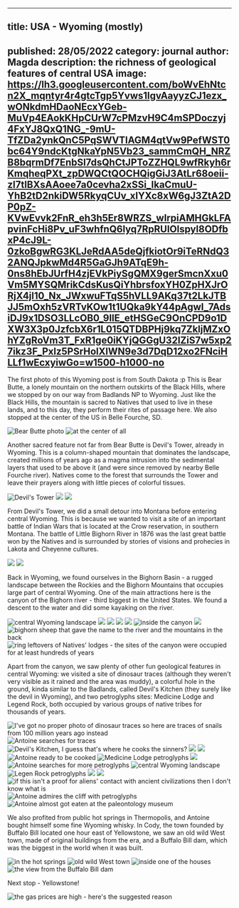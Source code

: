 ***
## title: USA - Wyoming (mostly)
published: 28/05/2022
category: journal
author: Magda
description: the richness of geological features of central USA
image: https://lh3.googleusercontent.com/boWvEhNtcn2X_mqntyr4r4gtcTgp5Yvws1IgvAayyzCJ1ezx_wONkdmHDaoNEcxYGeb-MuVp4EAokKHpCUrW7cPMzvH9C4mSPDoczyj4FxYJ8QxQ1NG_-9mU-TfZDa2ynkQnC5PqSWVTIAGM4qtVw9PefWST0bc64Y9ndcKtgNkaYpN5Vb23_sammCmQH_NRZB8bqrmDf7EnbSI7dsQhCtJPToZZHQL9wfRkyh6rKmqheqPXt_zpDWQCtQOCHQigGiJ3AtLr68oeii-zI7tIBXsAAoee7a0cevha2xSSi_IkaCmuU-YhB2tD2nkiDW5RkyqCUv_xIYXc8xW6gJ3ZtA2DP0pZ-KVwEvvk2FnR_eh3h5Er8WRZS_wIrpiAMHGkLFApvinFcHi8Pv_uF3whfnQ6lyq7RpRUIOlspyl8ODfbxP4cJ9L-0zkoBgwRG3KLJeRdAA5deQjfkiotOr9iTeRNdQ32ANQJpkwMd4R5GaGJh9ATqE9h-0ns8hEbJUrfH4zjEVkPiySgQMX9gerSmcnXxu0Vm5MYSQMrikCdsKusQiYhbrsfoxYH0ZpHXJrORjX4jl10_Nx_JWxwuFTqS5hVLL9AKq37t2LkJTBJJ5mOxh5zVRTvKOw1t1UQka9kY44pAgwI_7AdsiDJ9x1DSO3LLcOB0_9IlE_etHSGeC9OnCPD9o1DXW3X3p0JzfcbX6r1L015QTDBPHj9kq7ZkljMZxOhYZgRoVm3T_FxR1ge0iKYjQGGgU32IZiS7w5xp27ikz3F_Pxlz5PSrHolXlWN9e3d7DqD12xo2FNciHLLf1wEcxyiwGo=w1500-h1000-no
---

The first photo of this Wyoming post is from South Dakota :p This is Bear Butte, a lonely mountain on the northern outskirts of the Black Hills, where we stopped by on our way from Badlands NP to Wyoming. Just like the Black Hills, the mountain is sacred to Natives that used to live in these lands, and to this day, they perform their rites of passage here. We also stopped at the center of the US in Belle Fourche, SD.

![Bear Butte photo][blog-11]
![at the center of all][blog-1]

Another sacred feature not far from Bear Butte is Devil's Tower, already in Wyoming. This is a column-shaped mountain that dominates the landscape, created millions of years ago as a magma intrusion into the sedimental layers that used to be above it (and were since removed by nearby Belle Fourche river). Natives come to the forest that surrounds the Tower and leave their prayers along with little pieces of colorful tissues.

![Devil's Tower][blog-10]
![][blog-13]
![][blog-12]

From Devil's Tower, we did a small detour into Montana before entering central Wyoming. This is because we wanted to visit a site of an important battle of Indian Wars that is located at the Crow reservation, in southern Montana. The battle of Little Bighorn River in 1876 was the last great battle won by the Natives and is surrounded by stories of visions and prohecies in Lakota and Cheyenne cultures.

![][blog-14]
![][blog-15]

Back in Wyoming, we found ourselves in the Bighorn Basin - a rugged landscape between the Rockies and the Bighorn Mountains that occupies large part of central Wyoming. One of the main attractions here is the canyon of the Bighorn river - third biggest in the United States. We found a descent to the water and did some kayaking on the river.

![central Wyoming landscape][blog-16]
![][blog-17]
![][blog-18]
![][blog-19]
![][blog-20]
![inside the canyon][blog-3]
![][blog-4]
![bighorn sheep that gave the name to the river and the mountains in the back][blog-21]
![ring leftovers of Natives' lodges - the sites of the canyon were occupied for at least hundreds of years][blog-2]

Apart from the canyon, we saw plenty of other fun geological features in central Wyoming: we visited a site of dinosaur traces (although they weren't very visible as it rained and the area was muddy), a colorful hole in the ground, kinda similar to the Badlands, called Devil's Kitchen (they surely like the devil in Wyoming), and two petroglyphs sites: Medicine Lodge and Legend Rock, both occupied by various groups of native tribes for thousands of years.

![I've got no proper photo of dinosaur traces so here are traces of snails from 100 million years ago instead][blog-22]
![Antoine searches for traces][blog-23]
![Devil's Kitchen, I guess that's where he cooks the sinners?][blog-24]
![][blog-25]
![][blog-26]
![Antoine ready to be cooked][blog-27]
![Medicine Lodge petroglyphs][blog-28]
![][blog-29]
![Antoine searches for more petroglyphs][blog-30]
![central Wyoming landscape][blog-31]
![Legen Rock petroglyphs][blog-32]
![][blog-33]
![][blog-34]
![if this isn't a proof for aliens' contact with ancient civilizations then I don't know what is][blog-35]
![Antoine admires the cliff with petroglyphs][blog-36]
![Antoine almost got eaten at the paleontology museum][blog-6]

We also profited from public hot springs in Thermopolis, and Antoine bought himself some fine Wyoming whisky. In Cody, the town founded by Buffalo Bill located one hour east of Yellowstone, we saw an old wild West town, made of original buildings from the era, and a Buffalo Bill dam, which was the biggest in the world when it was built.

![in the hot springs][blog-7]
![old wild West town][blog-8]
![inside one of the houses][blog-9]
![the view from the Buffalo Bill dam][blog-37]

Next stop - Yellowstone!

![the gas prices are high - here's the suggested reason][blog-5]

[blog-1]: https://lh3.googleusercontent.com/qsBPgTQHRHxrMdQLq57f0y3eecKlasBBmzKYmtXRdZT8vw7r9V8erNwosXEeiqxC3AfbTKcBSvaUiViFmlA-5jFs2H0yNegoe-75Fg02B8pI0AVBVSey2tOGXZAqDwu9VnEktTMrgVEbkqhQ-3SvXG16yg8Y80TWEDHdsVZ4zqWaauaW0pNuwq41yeMMFhm8TTTwe3YEvOI96qPWeKAk7_HFF3nknFionUz_pJBSvCwoo2NmAl7DFsgFcThX3nf9lzTogymb5jghB9i0Wd0ZogTeQwLEY_EIMIgy72DrEfXWzjpQl2f04VCSzJopuLfEuyWpBDQiyxYTYaP4PZSGDKlo_d8tJm18654SRr0oq7RKPHGbx7rzgvU3bUgyIPS_Zeu-BrLrQIyauYp-8ra46Bn2fUd_B65yuZKKxfvCsQqHbjaTA5ip-sMenLL88ajCozg0qUuQX78_fFVLfmZHa56WdJRndGOw5vboQVC3_dlak1x97NBg5rEcyoxRZ6lhkxNKGs5urQ_A9_wEdzVag_UFeI-ZbOKRMqfZw29ShB8aLtpqUdiZFmON-3IR6qoNMMKuJ2qBJK8ZWJsENoDxo17AF6PfOeqbmn1inzGzXL0lLlMEmYuXCzJG6fwPKedgc4GOvE-dkSdQDEwAM0jSKws6oZkoZx8lkO0PXoz6eMtnKA6V-BSpP62ZT4bXAUjExYb4hbA5KpHEiXvcjKuaNFi3APrgGpZao-IVQtE0ln8RvlUJAQz2XeK6OwRmitVTQbZGxjA5qgMKTlakVd9ZHcr_5vQQaBaEdfPnjpJ0LxRw7pkWgUpA7Tw=w1500-h1000-no
[blog-2]: https://lh3.googleusercontent.com/WuFbfj2vH9EPLZHguWX5Ojh8gXE91AWpvT0CmYNARxlRQhZKgvjv-FO_LtQhXNjfLvce4IUblE8-iObwUx-KtU6WIq2UohHrrEFuhDvtn42Bab7NeBUe420UvYAT2npufFugj_4z7yIXLf_HFaigGgSNiRwWlRv78ce6qWbLIHq0t9Lv-Z49uvUghL8Qp7GABlRidAcgRPnNvGBL-HwQ8Z6y0zLGh0B_NTQa3B1XZwRvZE1KXt3-u_uPkYGKQhC3wrz60WH_mECjBs67OP0uyszup8KSwowxUn4FEt4CfJcmajJryB4_3peAzzefjYIELJuqKNCD4kIj2ESvPGwtT9Zsyag6raV08GyF5_-ABj-m3RLPoDmd2idiwOP2FR0GKJPgwme72IrX4sLXBbqP-snhYiTxzYFnWFn49Pn2jlfwUvVU04tXuQDUizguoFSgGRjkat33nFhrR8t44r8W-YUMgztaWVcjb0PW4ocFooZUkP9N4SYNrFVPk4kCOi6fL4DJ4Jv-UJazzTUUBh-2Nk5IzRU2Vme7M1v8UU1OiGGtrw7Q7tnX9HbMRGuQ_X8ssgmG8rYxPVwA-vh-Efwwd9n1oAsYcbDzza7OmR41Cc3ZR9CjL8TUvxFNep-YclcFNY9RV80fo547R3oOom-nsg3HQynMB4MUVkhZL6hZoyL0duY5u0fizMVdoSKgNx9WOTCosFXqCoCn-uKWZs2qNKrm3O_4L-DTmdDv-e9_DJm8eG1vUoXK7G5XwDzMF-5VxXq5pI_gOBvUDUvqgZZVV5D4ZhTqrjn1WQ8RXt0iyuQEZbV4XNjz0wo=w1500-h1000-no
[blog-3]: https://lh3.googleusercontent.com/KfyuJCbtHyy0kujn6ltfklO2R_T2DJqW17O4aUvWQY94k7wd_G2CzuTrQOTZPghqM9U3swTXeINXd83z9kqNxOM0r9bRusOXDulpyN0T5VmKIgoXf_72HQxSnstIYMrVClZWkCfxEVrNqZ4OkhcNHrSr62vK0EFdZWOoVudBANCrRWPugAj2L_43a5gGUIhE3RuaBlAMlT-lDTCkTfba7EOijgvIvncoF1eBsFUO0lK4Um4Mxgb_-MMTgLT3X4EWubZdOkL7jCDBwqwCfnOtsPBnw66kSN6d_l-93mbvcVee5TqMXuMp9bbgE-hXQ45Op7htmg72lZJaOSdb57fR9ZTnnbwpA2YH1dM49lxA2FGDa-XngW-MId41KuSDwYdRHnSTs4SNwJfr-eo0mYuNZzgo64Ma5p0otv0vH3s0iKvGytEsY85_bhEgf2Bp0b66dIk-jR7DNVDi49ymTdwSbPwniD8y-GE14i1Mvgg4OMx7yX1u1Dg-qXQYpCXLz7Hn0XiszewFIMmgOpAsFNfRyPE3tl06PwXica_r3mCe2r9e0xjFNvhD3ZIQZVb8McSBr4c_4s7MKQZJcet2vwbbCAJVsBZDOXsYIuXM2LL7SAC71LBzKoxqlyNkLs4VxUp_RYEzUN40YmV4O9zkdn2fuVmM5chaMFb7z1_YFmQG4_XlH-DRY6YkYupw9EnanER7yQIoBEhc9iqINZl3b0e3efxIWem2oml587s48rknhSiXoa_lm98R-CEwc0_jbyCfJPNEX0Sc7cprif_4Hs0c31d6ktBO9wmlViqeXRnYF3TTX5XmLvG1obw=w1500-h1000-no
[blog-4]: https://lh3.googleusercontent.com/aBxwoSRUcH-QCSSIbK5KL6OFoSCdWVyUwjkV-WemQuXpZTGAaNXhrPg071Gd2WYmeIq25CrQx-LKqsxcyOmcOtDndaHKiy-Tkl3OuFW5pGnP5TXwwp-EqqsdcpB0elyz3A_XOIa_uanJhjEIC9XkY83MHdZarZLB_nY0Hkl0ggADmRyyzTzZUVVakgFsM49sL0LUbn4dWT-dzxF9C_kUHHHY_vXoNAWzHRFe_-Xp-awN1HclAN-A-j4XJKyM_Rl5rdxWSZ0GL0EOm20aiwoB-vWo6LthhvET2znvAd-h2aScb6XA0KLgdArs74T_Nkrpd9L8xuA-cDF7YaOmk5zAvbIFiQIADsJF3-QuUIHHUU0gEng1vtsHo68cSdIpXU9e1lFpHdpHXSqjS8rBBIZDI3in5H0z8LNXE4lznnV0vQkyih82mNcDsew2JAeAQaf_9tYYkr2jB8R_7tqgGf_XZmwLJZVd_IOCGWm2BrLMRsCPpKSp2EKEIKuBz--Hv_lHKzCf3I5YCMLjMO_8FX7UHjeZEPmdBPwcsHZt9jdAwlYxcLI0BUL-jZqj1VfE0DaDUWQDtUSxm60HFm7YoYAqXErsTLaufdLNpExj20TzKneRz_174pEqrcLKT04pnouUsp2D_BhwSYu5hvcNpODjIkuJGpq7iT4i7Qrd54uA2_ivH5v61Z5d5IEI5UoVgt-KumoDtwOkIrTIFJsSTfnB-hNNLp8Skb9zM8ShBX8J0SfhFzmy-Ep1H0QUK_u4RcH3gLPzx_ygIV0gnYrtK0rSCEeQXLItw_Cvt0dWgtW6a9T1-7nB4RWpl7A=w1500-h1000-no
[blog-5]: https://lh3.googleusercontent.com/xv1F70WS6EKXWVav_b-7rpOt5SzMPYvewmhXAMR_acO24n4xcq94jXto4ZzEuS9AorjYWGNf7og9X3mHNuD7fOrAzaTGQnHzTWqML2WrrR4stGPS1mp4plDwK4ENw3oS59qfLtN1MPYaljWjjlWmXYxvMkBIH47i9Urd52pLQctBWB9kn4dOrWqNopQEOJC8dKs_zFbZv-br-Lc2u6Pj0_rY_5d2UHR_N72Ish_76r_bIU0kvuPYtACO9f8MfXxvozSIujritNcicz2iiw2Y1u0ZhBNE8tr27ulE8rbm3Y5JW3EWAuWlJJcV_58PQiCCAU-nNw2hTEMM0vV9837qqbPKx4eSCzQ6k4GXktt8vm2HXK53o3YYYKls0_0JTJ9jVZ5iByms0INiwFVMnGo3hhqXASIHDqMIf-MiAELy1RRkBl144hu4_TzjWJKdHp3WiJJHqomWjpuAuViV8SUdrYAJ3MTlDaWc0S_8lxMsYFrFBWyeiUl1pKGN7EGXjoqpPqqRG5pIPbNRW3UB60XyOIsyZNmekRSyRlnEMK1lmOcl1pXqqs_v3dpFvIq4Z5qurMvaJKmJ1sxZgDIVLkjEHUV2iu2nj9Djc1VAxj6eHeW_tvyiOxDxuE6YbPV-9QTjb5dclWxRMOjwxDKoxd6KM3XYVK9-Be6n4_-T_w7rZc7hRonGwob-cH9nW8SOx67PFjf7ycLTAkEqdJUGTtFN3j8MDPy9W1_qUbT8FSyZUDD5ZhK8Hhgew8W10TU4FIU-yQtPWEngi5bmq_niBL_VLDFEgYvZWcYLRofhgte4s0ZoHV3kPxg1uqk=w1500-h1000-no
[blog-6]: https://lh3.googleusercontent.com/8qqoOpZWxigidT3tx388GPIqMjiJDQtlcpLzyjhK_9Xf-tvaQVibJo3Wu9Fx9zqSbA-Q3sBy1ZivN-OMfFCj-9t-vCuidBceCuMR5z1r56_YWf3e2mjbbDeWzb7PSzAmNJdxaBlYAyKhJtR0UlPGTgOWAhzFJ7ppRROdLWgD_XwO99Mx9k1UmGoA4nLp2JoXA_V9_EPZNiIebiyaRFpxM5sjVIXTkN-UYFrZo8earLu9ITV39yDlbdQUSiYirHZfXfMFGFc2yjF1LVLUvfaF7e5QVXlql-gFh7RLvwGtP0KCgKWyX5rrMUYDsFL3qqZb8tYPZZIdNKMqLDFKbqDK0ANHJ3GP4QE-aXePqiloe_V5HGvvRCERTXqvI3Ho5FGBcL-9IIZEiJH1xXYOrWDORlM1z3-mpzSOIjzuri2x4WpWPw8pMPr-CKFPVb9SOFOm-7tYJcEnEvw0qy-9wxnN0yy_G1JC0gOGo_fVI2Y7Mj2-SmNDbWRhwG9PDINwqlfnSYL48QbKEdIx9w69eadN9gDE9PApEUZO7b3fX_cThmdXosyhSKCTaiHkK0kS0hAbwxabTx5IO1BsPV_Pw-L7U72ixvy7FhQDn2IzdMCNJh0Oyk-9NNo8eJ7nw9RPeyFphpreJZltBAFS23E7vgg8UMZm9HWi4a5uwU96daXX4dFZxm8iuNWzjQ6s0xL8uVwMD7uAgxCQHd5YVAzh2lS5vAsiY_yznI8zL_93zVUBNoigGfO_e68R27fVXMSLkKy1ZDEmZgy8MxWzj3wP8ORrauIKsMWLKKwL3rQBMuaBtuRwUnUja8b5PZU=w1500-h1000-no
[blog-7]: https://lh3.googleusercontent.com/bMZa9Xl1e3p92VRVSEYEZ3RAYuJ6fGxDrz9WMmf7v5L-BEZlB12vHQwTeR8DsD4HIPqAKdzlW33I3GLq9ri7R7KI1ikBKo68ozb872wCMRCDyslYk9G-AWwTAGA8wmJ5o4X05VE8anATaY4f4Ha4umgy_4SFYu9EbHfvMY4bauY4KV1ccQ-StmbO56Z_A6mJeEW_WDwyFg3MoaAKcPC1wOQ3HFcf55gey4mfArD_YsjAcUz58pJwoIWMepuZ_q411vbiPHg7bMv7Gs287c9s-dst3wo54Jt21Wo2MAMA4IetR3HoNc79GKJ80NJ515nKFtD4ZY4fTU00w5jlAHiDhLQFOtHINb-eFG8mVCH4gE8TyQuZzdAAtu0Trq2y-gA2efFSwjjn3Gs8TcTKjT75TITcb8jnangFpOJQzYu85lfOs9JfWivLBSQmOeAP23HV1ps8-iz_Agn1URIGf5SEeQimgd3OYDAD5dOfPLVtRz9D_fiW4PO7h5ZdaVgP7MljFjI4yuof8jS9MousoAdzE4qhdmLoxn-lSiJgTabzInYf9Wwe7du6ovAjrwIiv4YgyKz4Nl95CZSH04SAnrtz71zB_XsaRGtFcV8_nbakB3A_7UV9YxxBCrPfFW428Bg3lCikBd1mU1CbwKrs8omZoKcvSrmQJMmmdudMzafdfEPRWnXNr938V1eEPpNLA_oDEYSEvfdsOBg3N4dQgs-2Zz4miF70JJhGaaom5JTB6PL72MQWrz_M4I2UVg2qgh9hrFZhaOFN7nBP0C0xjQWHiMiEeZqc59MrKaidnOMDwjYqIB5jtZqYyjo=w1500-h1000-no
[blog-8]: https://lh3.googleusercontent.com/EOrNcpLtLO8veg2FnnB0p9wG7DcgLCRgmQIl4wHthg8Ukh7d2O9APpT2DWy7SLroYxSeBQk2u6c7ojdJi4NIXUXaBb6-W9tTT2UEg5tN9jd2SAhG3v-1H37hHSAvgZ_6bcn1v5N2682rDwIo74lcftqwkVgCXYIESnLzs4-ZNiIZelaLk44JjjEjFkOJr5jzVs-eN5uj4RAjY13vBEOfLy4ja9eywNf47EccArSNC81Pq5S70MhRO36DDq_CznGD6sYDNLTMgj7jdo7THdaXuBAJtAQ91WzHXNxvzItet6sEGr84dLJDfLGEoeDALksJcD0p_ctQ-J9QnpmM1m7qeW3vM5IZdrriyiShKpnsI_yNOGN4XRSVUxd6LsxMofkR2NktHKo6ntjYl2JQSQ3PSq_MAv9TQPgQq0eCmxiOmYSNLDN76kFQHgFef7eBbTG7sJW6Uu3Q-f7q8gsOvnUiPf97rz8g6Z6tLefRNTar32j9WsweVcU1J-Jh7vtUTACmkbmsZxhAUT1umwtfYeuobdsyMEehsy_IStuDrEYX6A-mgOJ0JyEAy_MrwOUWg2nhjXTSW7bFXgDvZKfuLmSkDvqt1FKeLimfvQqSNKanVtrWVQNGsXNv-JcQ2o4nAKrONb4645fbMg0Mn0_UBAa30zfQMTB8gjnLhn6cHS1I5AiZ-6IGqR2tJiKmw_MN4UlrP_WjU2WdLiCjIYgyzoMuZXWrl1n_LOcR9Xz4kIFcI4y9InQ6OWdR8tdDlYdoTejZYIpwU9NDa7SG0BS0kSz1fMZJKzL5FNUSr_l8TXWxuPDtDHDQiyyEy4o=w1500-h1000-no
[blog-9]: https://lh3.googleusercontent.com/ZpUXCIV2dwjPbRL0XRj-WwcVFjoPOJ0Q3fDCIWvOS_fcNm5hH0F3fzql5aoIpTdBn9LeD9thzO4SJbicdHg4xGcGnxBLiO8LgDW58aSDUkf7YgtjHM0l11zZb1BgoWn3BlSigQSMS7btMZdLihjOVZlxRDIPAKxDwCJR9ORSEsGp4-30DFnsS_6na_NuYqGBF16JAtr1O7BP7gk9w-t7zjc29n4HD0kwRvcWd-p6Qn2XkSpD7vj2gxTdvaZ_HgI1-f_ozgq2xdcY1XLUjYXyp-OIK3-MZtcJRm0ekVwp_oLcO2sPYjQbOcOJMfQcvGCJTfcIqjPbWxANgecpU2OAszASM2XALRLbsH6et-ZsR0B44YIpTocZWbQ6i3XVJ3hzZZOOOjCPdmj2UpaY56czHDXMp7QrfNXXHFDiA59Ymtrik0TL_jx_pMGuJL8fdhBQuAZYG1K23TMS-Lv0O-9imE17UMQP6sDrNc91IP6qvYmJ3UiGsVW1B9UUNqDuQMV2i1J34Qbmtq4SrsY1IUBRcKyLUatg9u5rZb5wmGj2yqQg6IlyxbS-Y-kmdoZNiIU9WMXTnjgmrZ9JbM7NrSO3prRPPnZ5LIPpd8-gXvSdZaRjNZAmgliI8OMvGiR8nLhRE57OAcdJutkbdwfMCSpUyJpKiXhUq-p8VmAQdxQ5hqwakHW2NJIejv5JYM7CLaEMF2sTfT5_yFwfvoX_Jx2_7y6XfnQsooWm03It_4puJKx4d25gXO7ThuvCbmTGJokYzvAp7I7s5NTnt8t4CW-nRUaOJ_li72T-6sJItvyw8z_yU0WO1dzdKzA=w1500-h1000-no
[blog-10]: https://lh3.googleusercontent.com/PSPNegTC4YFMES3W1N3l8C965yODGO0-qwXyXvtp0phJpD2LWYaOTdAYNdsjycErxaCjWR-co5gDPj7M80KhyoaSZl7_gvPu-jyOWMDMSdVgE5Cf2mz5--VW3JU47zrAcFFEFeKsmxtb5J6tCLLGCMhl5XRn-A9malnIWZrncZLqqgnwv7ldmQnpRDqtIL_vEWR9DDlAcf7xVtLWIoEgMDVIRhE9lokf0uEaln7TyZU9NFeCB2HkcteAUzkH3zVAnJmwmKrivxeeX9lU3A0RT4FsqYhl0zIi7ID5KX0rvsqmGzp3056NXDjEmwQKcbOxjtDyU2v_auYBkuVWtvDFtijdYWD6d1DAJKClUjQsOERs0kTGoy9rn8-kz1kxKjm8rD6QLcjosDwiycQf3CDQVz2kq4vr6IfzWMyiS8a92ZUrpZawVi1a0fGv0TxdWpqK4eQjsVLLN2TmIjP33CwSbDjW5sgdYv5BKm3yAe40rms5XFylY9ed17a2lhPXMdx7-GO2EBflmgUvWmWuS0oLaLOWwQSbu6AXb8CYB9UpMJHOz-iY1L_W8_O4lMRo7JiANNziuTd9sHgPJivgyovNfJBkatigPoyvx_Xt3qL7ZBUwfNwNtCDgj3-826I2Y46LT93RQZNiTqCIW0m4Rb1ClY3dAF1r-TdOwIrouMnHaAoWHYEHBAWLypKhl-xTaHq8nMdVabDuOqf2onorbBZevrg-5rK7zUrm3YJEjcFo95hItDKIn_R_mVPyJadPxOiIeeGTcp2uvY3FcVdUyAp15pXHyt-3lvfd-Acr9e7Ws4jTy0SpbqYEGlY=w1500-h1000-no
[blog-11]: https://lh3.googleusercontent.com/7EpHPihS8NKidDT38E8No-2qC5X3vEb3csWxRjfDtEweRY2P7EdXw_0RGFh82gyf_HrQBBqwbNI9aLDZkcgANvfRJALeLWTCZtFLOto0GhVE_cMVFQhNoKD9yFFrS8upI8EhW7448a-4wMCi_DnOdmbFAv42INqHaogFG1_Gh3TQeDDQ6ciC_RDKNFzT5e962Lh_9irw2Q9dPS1Mh9_Mx1P1tTtvcqF80MzA9opBhT8t5d9vhQsAAg7_vSEtBcaWyamcs95yf06xASsL4VLDeRw7uGwLHKXb3LCLD4P9K-1az0n9___oBSZgaxqrVi4fCO-XnnUtzTdTdqiGeUhUqLafXrZhG1O4CUPgC4HbkAZNo95sQ0c-ktWmtbAPWVB8gp2DLJosrlXRZ_eO2Fp6xiUhwMmlyKP0fTfU-zx5s7Qwqp50r6HOPXJX4etncSyL4u8CSmnRK6ycfyYOW1SHxl7GBXEts8QYXvMHcUVDvKMTnk-BuT1vaqot8r3YMuiiHSNxADptGUF7hiG5bup10r0QiF8MPtkgcj-uhqhu7DVjvgko76M2aeJIu59MTiYlkaKrTXl_Wu-YTUClCgTpg3H2d_b7Z_S54o7Fx2sgPhstjdmbDyJe8X1N8B_8f0ueAiQGslNAq1X7eSVV63rir92prFTIhAedOhnM8fDS2xlIG_l-L2lsaTaoPhLqNF5puPdaLb5O1QkmojOZjTfbuLd1IF2M6eD-GMvldWZ30qcBS0Ot-cD_Zq7iJdxPYx9bSeQTXYJ1RsHCR1E99eUBtXH35VpmIk5XttU8Qyfec73x191fFEeWKJk=w1500-h1000-no
[blog-12]: https://lh3.googleusercontent.com/PlCJcZ6QRu1mgZC1kQg2JBXYuGxAKfQaSeGbOFy5bNdtzLg-7bBcUxR4wXFdDk7sZRSuB5wa_dLVPJVugnh7HUQUYcwEjaBUr2E4wKQd3dGP_PzNR4_IuDvePVav2xEE_Y2K4P0Flf14MKuYJIBGwHYQ0YYli7xYTsVky9uvxUPuKuXoQLNS7xF1NKIe13YuI2Nb8z7bnCPYM5OERpWmJ5omRjLHZLMh72T5wUjUhItjp5erOGoeaNbUyyUtSTtPYyiZOC19flOGHeiIpPGoIcFhCqPqDG1Ba_Xq4CnBPe7dW0gq-9nTwSnG9vcy-js-QPcWaXfnMQVTHn2yi6C0KnYec_F0QJj2lvuQ4mux-FKBQ8IgdUA_TQFIoINmmswGVCZPxXXm0KVZo1AMfqM4aX-KT2F9VvtxhvD6wc_wA7C3F8y90r0pz2wY1uzdOb55hnfsI0pG4RA217a-JvMEA5C7wEmHhHVYeYzLvko71ql5mrx_Q_skFyM6Y0DN0IeyLPtph7SeOiXrRByMO9aHSPz8be6EjCJ0m74yzhWet42M22-7i7WzJKb7girFxXYQ1d0KAI19WXJDC84F954Z9osuiJiBkGiXkyzJV2ALwT9bGdhZipZTKx1nusbLMPJINPYmEQwv9hL_lfZr1LiSW11ezxivLmENOe03W9v8OdEHdFAIkak8-eHzbGXa7nAWwiS_pN0MfnpNzdZBk0l35G-zKcJWaxL2TEHEDuW30m0B0sGYOfFy-HY0EuqpB0Bna-EAZHH4p4sHvyxMXZnDyF_2X3pwpkaRCakbISxbi5YV34g7yrIGWzU=w1500-h1000-no
[blog-13]: https://lh3.googleusercontent.com/e796_4omaxIuQmT9r1QWSD4CHrAQ2S0PZfoEa1LBe3-JpXi7VB6-5DA8HS2GmSz_jVRzgb-rKjdZHHkNeDLerTFXmz90BoeOQwNu5QICUoT9YGbrCMdxeI_wug37ncvt6tf1aBQBSjSqGahxVYHHxLOLu_wKK_B2F45pBaABEYThvB9pM3UHVyBzlmcEJrxUQlj7bgyWAXQ1NN2VnW1313lWIh-zXY9t3emRDUcIpJQzzkHMLpYvWpxrYqtJVWfhR258zGNwnPf1ODhj1FqwJQSxHyDtRrQQiSpBQkIAKmD_UydWXM1ZcO1d00sKMoIvuqg82KwopZhj1sJZoHPBywyLzLg8FlP2OUguQ6_sxz9z5hwxjtp21ygdnEgX-6daot_JoD7hIXzugYwh5VwFFF4NnrUF3hPg9SoxPh7rPv4_AQ1-n-zUl-m_HynZrYur0pR1Za1E2QaWejVcfoVxmMZjkrWpdDe43Fcl73rA85-LJxPIxarv7NKLVEh5k7btnLScf3cjGRhnxkTl02-FFCq8IqAnAsfjaw7e-HpeRcuer8DUzNc_xHsNPSYq6tGqG__AcmziCnheic8BrCZL4RrY81TWCGr44j_k_mucSEZDGxgrqXTK2hx49o9T8hn4xJoA57l1ec5HrlB3CsjfPnKG4y1o8iCx8nKBnGYrKayqQV_P4B0bOikNhj38yAxxrmt2xc_BsYKHFtm_uHrLdPQtZWxXmSjxA45aQ2UVDR1ZW1YFU9B4HedSYIE9xDnKCpL2Fzy4uYB6-1-rYftdGbOFJVEl7GCtn0BDNUb1GMZZZK2LHjUAAnQ=w1500-h1000-no
[blog-14]: https://lh3.googleusercontent.com/OO7zmU4x2Czg8XsC-_dT9FSiPXPj_4eRvJmF5KH4ZCOrv3HkSCVgbsq4sE_A0Xhtiw-ZbZqaaV7N8s-P7G-TEml1B-CQxBl2vAU62-GROhSyvf2MeEB2NnafyGp-HeAtcaI2FxgxCTW8YGKlIa7q4jFgexqNWgR9fJam7ZR_RuHKou8vSqU6Dc6aO5d7gdD67ekXMwiyVso0AVS3s686Egx4nl445n8HKuzUx1Q5hYI7WfkYf4NjBNH-yR2vnFmhWBLEolzlLSBuXO7g9HnIrEAPiAkAbr50ii44PRAF3FVNS_QgZOW7P9kFuysUtFMr6-OJo1Tv57K2ihVcYNuKmjPxYaoVmnZjEcDNYJSS8IFUZGHwmN2zR7MhLxnBpHtwqVLjG9fhDuduMPjHBJW7G36jzLmXudtSt3-33VAq8agn6nC40jR9OL_YZs6nz7NRIgdFKAoRDsK8v4Fq2KdsvQuyetkkjxxAp_24pDYLGo0y8NDvXILfIng8gpWejimdhvvpJxmKAC-j4sIYXu1io-UfLDibkdxx0CEHFQkbd7Y_ArotnleGzzvJGUArMcaxz7ayhmdzhg5omQRkD-uPG8GB-HYvE760CTtBsUj3aiQ8SkpAzroI10AL-1jrAqb99-HV5-lAdUUYbCre4d66pzCcQFfHCTWLvoKzP8aZNDQKvCLQ4fNdhCAYU5CUoIIpH1MzxJC2ujo-qcGrA69qWXskCcdjGksXeZia_WybE6ilBXAUWzFWR0kg_wHJNG77qZHHyNTyN5NAe8r6BJ28s2gJrWzcXxwOers-bxChAb6yaBr6uRcLxnE=w1500-h1000-no
[blog-15]: https://lh3.googleusercontent.com/kOyXceuWQc3F0HxhN-z5NiAvhXSnXykR_Ka3Hy4JZzldDSdWTNgkFkvR6Frmi33-F8AyuS56Fv-RX3fMf2wUOXfSL5MKS9Z28Wvrsb5ggWyabYtNcMfvY2ZM2kCcLtYWjMKUSBT3IxSv91xbhZ_ELkEdPVopwppqu0vsR-49eHQDGYLHRIgC6GwHmGYHhODmCRlR7xcsMAmCYNATXrSM3oE3XwxSqUlAjcZ1BKWVTgd69f8PtenUvJk6rQoHlI4Fmxkly6CE34CukJr252syQfpVkRYsK4IbyEwKbcPWM2_WhCXPVXsT2VQvvUYVpxucyp7K_F7Im4dbRA5A5kCiFYDPbu_w16DAMiNzRKvLgiA9exFHj6qyZnqiPlGcCbbpuFusIC7rPKqzhjakowDgw-N6a6ZbUSHzwYYwMQt8piia6O12rowkmElcWGN9fyEdjj5ROWc09X92qI6eeB2q66FlJrVfXwW0zNMTOAGQLtafiSVjmoZaqqzL0Mb4HipUOnDxy-0rGbIi9gAeLJYQnsXAcEQjo9F0TujB1-6HiXExBx3lyCYJVisLM--S_PRY0_-P7vXws0lQ6pxcq9G7tsRhtun_jLuQieD7m43hPFpfVKrih6Xw_V4eQ8LmoVonzUJCY4twmqvnVvSFz1S7vo73dOHaXMQtCQ5jo7j6z-Tl2PXVtnazQIWZx5GTqquVAbmuT08HJJ2IVPTL1-raT6aPQY0_BxDnULIcnq6Cvqh9FvP2I0EBe9sKAH6q77SYA_gkVR0fahTkxy_fF3CHFTQ5rRHvn2y5gyjkYO2U2TZSG5HDblYkglg=w1500-h1000-no
[blog-16]: https://lh3.googleusercontent.com/7alxPjpbtT-f1_69AiOmSMUIsPHkancHVwoljNAi6pSut50zldDlwqOvrTj2qi0reSr8GHfjGc7414uL0NQ47Se1X9K3SBHnHvfF8oVLVHe2TSNv_rykbMiZKIUe7PGEaIhw_VsN3peA406919C7CMdu74CzNCnlfFUEEqmK-gzLwWH7YddHWVPfwg4uiNTLW-AjS8DkQYzt_zfSj2Y7PXFQQnwZV944JFGp_r298Tc3JXiIoTZeyk_TZHY3HyPhnzTceJ_trMMSdyX6Xjt_f-7xcDhdsqbwrZsJUo6fKeRZXXD9jQFc7BOHknRrRf1Fje-qIDf16swa5Orot5AAxxpptfBtmRzbU54NGPsv6SnJ0k3i0UdScmnMlsh9OUz55SoeLhBJrGuAf-gBC3XpRnVHvE2doqRD4Pi5YQATxIxj7ljDErfWyGNjM0AzSIm9Jd4ssuD7R8CeAyphZpJDAJ-Xm4GhEWIXr01HD1UWj2ipvb7RuWWgrdN_FLNT09rN4a9YlGAq3dwmV5P2JR2Ih5JqkPCo2n5V4h1R1uNHfPh3iYLmYUIO4kub9HyWxdpEJ35Z1LyB01aaX3fODTapY53KLnCaiwh1-DsE-8To6UbOshQjaAyKlk-7kwSZ-0gCwhBDzGjiAwLxAUXUzD2h63YqkwwsrBmf-tEFZ-GV_dXqGKNkN5LtykBf1ke_z9zJoBO6-r4KLULStROUgUO2qF_EiAf3h-UxyTPH1emmLzE4ONxA9oeOH-VxwxV-VXecY7zZj5hKD2AZahc9h2K1mQqE1piMTvJzyL1UXMCZ_bdlK2LzKGyhITU=w1500-h1000-no
[blog-17]: https://lh3.googleusercontent.com/RHfDfFRGtMxYwvyt2ij3VeIrMpqbhuteAYLdzD-sW8hcx0MKQSTyf0bC3HKXf8WxEsnbnUSqE5zOW0mhi1zCLq0Qbi_Ks_uZMD3TCIM4odKdaR3LzOOEAvD8JUGaI6OIeylRwf7BZYS61d9VxU89edrWJMfo9Y9fKFsBo94JMX6k323i1t7vq58gC7jvomSCKWqCLNGTvo55VsbSlODFP4Sjuf4r9xZQRuZCZvb4TkJP_gdbyGELRBfhqSfkkFlH2B_gev8ubVSgkvdY6Cs5r-MJhykbB1YxZdEsRaFaoEsjRKGO8XEPdFYt4_39w_aWF54TLpDqOzAFlAJitzkfygUGwDxlplWBGw3eakM9p_ADChSYY1ZtpMA7TAi4Cgv7IUbKud6cLaSpyzR4HF6LcWWkZFUbRFkkYPFfPhftT_0PC0-KqOR3fNVwfNmf7io_iMzHgi_eu3U_p8_V_NBBmh6NyBc4Of0zSVCsrrhaxWgWuKSJxGYtX9zGc-z6hf0IY2LcYsenNaBmV7obaqJMvzlNWqoDbeO8K8GgEq0Jt6fIFtGs7_0tXwcqWoItgZefVrjc-gbl889ZLeWestoqeGoIrrmBmgyjgEOUguXz36QfvRv0dg-VZ6ayHwpELaIt69lMRgRHnsz_weCALcAfYDgYIubxmtiQUQ5myWAvJRzNEYvOO7t47Vv7fxhObpTj41r1yOr1GcmS0csX-oVoTQHCu6l0qgUjSod6FXOXHlL-xjU3e83dMDgZbQ911TPOzLtDb9EQBTPn8IaxIik-yyXu6MFfWbkzs2gYY83dUMhEvxqlY3gvBJw=w1500-h1000-no
[blog-18]: https://lh3.googleusercontent.com/UoSjhJSwhMHNkMJWlcVQjBGqPaMLzgwYfQEr1Z31u9SdxCWa6UMq1B4xMPyvG5jGXfM7cjGjl9gVQij9EatN2D0iZrjO__2Nq1DnXEKmoK9DqVH6-5S49x8wlQOCMrFAHIlURpVk4NbhOPhFpSwBnUSg7FEjlzlY6XFNjXtDUaznYe4gJB_RWUc73faCsEji-obYX22_Tb-DXYvd5tSeDs_fcusDXLigtVECiTWsTiGHOZriV4gVm45nir-rQMoTow0dF1UvZfaXz0Ff6rtutf_cGXIHMivwKBe38uxXVoagMQ1lZ6-_3Q47X470S5f3hDgllM3z5rMsVEr8U1B_sNr9mRbcz6vjuSiDVf8hDblx3KHeDi98oQX1tfGFBE3qlaYeeI47Ozm0gtjMZDfMhTYNfRrhKmYeYpAe1CP8jro__ERnPJjOwj6_eOfkpJAnFuGl4LmCh5PkaPhDh7wS7EcPFvW9wK7q4b1X_6h3WcZR-RSN1ESODlDpKBMXQMafghTmgBEPAA67bIv31Og7Zi7uus9HWl_-EkwYVnnBomI5uKQ6nkxiEviaWnLozcEf7f1L5aU8A0kYF6BUJFE1_8AL9Pfs1vKC8cWlUCkTF3RKV6sDP6HwKUGm-qBNaPP1L49HgNq2873jBIMOXW6B1tkkIsb-HwX6q9GCADfC7sk7SWkHJzp7MgKa4BlDoxVVVO1Bc-w4fhHV1kZScn8Sw0hkUXRl13VmerClDwNUP9mt-5f718mWNVg1TjDd0zsYjip9YBQoGFXuAQBPEqrhm4SE-Qe7JZMxG2YuT23khfF_dx31k8Vjpaw=w1500-h1000-no
[blog-19]: https://lh3.googleusercontent.com/ZquRkWVtyQOvi8zHPw40BVVO4xS_WmwVSLI1oKR9HHk8yS5m3_xcTK3j6sDXmp0MqBPTZ8jc9VXvcyHZROq7skNtXCzNDRtHSATDfG55ldL64SBQ3NA-qkfuh6Oxj9-MDar-MgssZBda2tJNn4kClswIlqudBiTT-7NVEjgY0veHIfXkwhls-fZaak1rY0e2_GF-IWeHy78c9OqwvDB6zl4tf6xEmednlwafW85510GIXhSgN2GSIuxVEOaJY4R-aD2ItHZgOjr64vnVyKubtbdQfD6OXWNcFjcCush4EvW4SFxAPm6SbYLBAXnTXHJUqu1UY4lU6CBRMrPZjEoyoDbbUWVwYkkmdmk-1bxGVSu1p1anmxs-uJEsbj1WlozBzI_Fy86yhn0O11mia5InBKdILaVx81m3a_5vToBsJ_QkWiCa302NVIdIx-3XwWWVTqLQPK16uFsVRGsS40BkjsWepzTKl3HJBo4IqUrv-VSg4_ZQRZqVB2jOuesyqNuWF8rQk3aRW6F5F8u11-rM5EdsmY-qSMZAYBx0jjxcgepna8A2nl62VRo5_n52H-IZkvS8vCtnL9p_E0sKmxQjwyOzETYwblGu5EbgbKU7F0GBF_kCTe0KUbv4fzmWrMe64Ip8tuAtIzMVSHRSh-99MPvgVvzv5hLdxIlNs0DOj78S7V9l2NsPfSBN7WVa6BiaLuG0ht_497HBB8mJvZF_445O4x0qa0zFF6fegVQWjR6U33ygW9ve6gOq5yNBlu5YVngEeLdFJLtGUuH_dBA6z2nePQbaI3ucAhnYIa4hw0bMPM6YDfLGXc8=w1500-h1000-no
[blog-20]: https://lh3.googleusercontent.com/boWvEhNtcn2X_mqntyr4r4gtcTgp5Yvws1IgvAayyzCJ1ezx_wONkdmHDaoNEcxYGeb-MuVp4EAokKHpCUrW7cPMzvH9C4mSPDoczyj4FxYJ8QxQ1NG_-9mU-TfZDa2ynkQnC5PqSWVTIAGM4qtVw9PefWST0bc64Y9ndcKtgNkaYpN5Vb23_sammCmQH_NRZB8bqrmDf7EnbSI7dsQhCtJPToZZHQL9wfRkyh6rKmqheqPXt_zpDWQCtQOCHQigGiJ3AtLr68oeii-zI7tIBXsAAoee7a0cevha2xSSi_IkaCmuU-YhB2tD2nkiDW5RkyqCUv_xIYXc8xW6gJ3ZtA2DP0pZ-KVwEvvk2FnR_eh3h5Er8WRZS_wIrpiAMHGkLFApvinFcHi8Pv_uF3whfnQ6lyq7RpRUIOlspyl8ODfbxP4cJ9L-0zkoBgwRG3KLJeRdAA5deQjfkiotOr9iTeRNdQ32ANQJpkwMd4R5GaGJh9ATqE9h-0ns8hEbJUrfH4zjEVkPiySgQMX9gerSmcnXxu0Vm5MYSQMrikCdsKusQiYhbrsfoxYH0ZpHXJrORjX4jl10_Nx_JWxwuFTqS5hVLL9AKq37t2LkJTBJJ5mOxh5zVRTvKOw1t1UQka9kY44pAgwI_7AdsiDJ9x1DSO3LLcOB0_9IlE_etHSGeC9OnCPD9o1DXW3X3p0JzfcbX6r1L015QTDBPHj9kq7ZkljMZxOhYZgRoVm3T_FxR1ge0iKYjQGGgU32IZiS7w5xp27ikz3F_Pxlz5PSrHolXlWN9e3d7DqD12xo2FNciHLLf1wEcxyiwGo=w1500-h1000-no
[blog-21]: https://lh3.googleusercontent.com/viq3FJz_aXs5y-aCsfcXGhxntCtNeavcS1Ozct2ndEwti2sEmbazEoZ_cHYMFVV61i6Zr3-SjmgLEFsLgpUE_9sRJXu0bNI6F86I3XqUOrMo5ue85Q0-MGA-UDpqJsmGWXh9cGGMJJg74XYf0kZeYsO1V3yhwl0Tr3Jwwhh3ycpH66zkogSNmTOF3EXubpH-osYszcRSOKjDc_Xu0giYKn1BPvffKrjJgpsc5etKNDBgqrtycHdyytZB_ErEIPSeQekUOkRxCb7vhOMrJBn88avYvmJQuD8xWKRdyb-iEoOO0KcHISkzcm8QIkquCZdmlxEZRdThXfyyWc3WGgPWhMSemx8JZI8-mTs-Xhze4KoylB4NXbjPVytxdsSVvNXjhHE9QW_CIVg3QkCMrFWNgtqwbMyE9LhUWAuspB7893zqmFRbZwNuZXTSR_JrZB7ZiUujwYt_VQ6Z0T4HG6FICN4KcxalEkUboVrDloioXuvJV-MN4zUbfQvvhqexTmkrme4CWfMkPvt3LuS2T5OGYkyUVEkRelAKlPkq-YO8clmEiwRIMi3nrUAH9ieOPuC4h7dYN9DBYxveui-n3CQU8Fz_befPBumurKgJq6uSMoe8jp_i1nfBD9CYdx6hJz5fSN1-MG0bEH_R1Qwyn7si1g1dLRjTxHxVwvsK0nWWXxiufX93o_YRXcyEkzG3AoX8OLG9WTlAgQA67D9wZibkeyas3BeK-m6K0Gi64IOJW1L6LGDasSuEEnTs8khOHtayeICc_ZXqZ9DSeuCJDqgY9e0tQXiGLJtqc5tbe-o-n-T9dqfDGTBiLss=w1500-h1000-no
[blog-22]: https://lh3.googleusercontent.com/U5Kkr1P-ztpdGz-kosQ52Aj9LFuKpfcSGpXuRAhK8gGFk2LxEv84mKO3O_g3CtGXVrEnQFGBK764M2yCZHpvXnl6FCSAFftF8scETW5F-O__XtfLsdtuT-sbR9LSgUy7q1eZ-ZRDBDjd8w-qR3WUAdQsLBUcSOiZoKKLN04GqqHS0TjTxgOiFhQN-qrL9a4rdSxNhbQxXB4dYG15Q9cb2nImRkeJ8d4EtiPoFSUirzZ6uGXZZNSnh6tXquToQYSMuwrtMw7yGSHcMUiFUz4yOyX4QP6HRPKFTQevc5hsiEpCY2GBohg5FwkQTwOIw1rP7nY7SvmIA2SSLUOJqGtXWv9BBzH74LiDVY5Dji84udq3cC46OCfbW_EM-Bfds77l62VyzQpEC5Yxn6VzKxz1pCtBwLNr7cHN09QkmfFP6yHiL0w8FK7tjZ99f8KJeU3dlbvnNt1BiNoQZIQQB5T7JtkzVHjLKmoxiJa0GVZuGWRRZ1bbNu56s17syrA33B3-UQJuuBeOtmX6ZoUpSxtbAEJOeJljdBo9Yo2XZXQJ78zEPhmS7VjKcWwhf8DR_JjkbhSx_aE7cF04IaPXiR0r6nJIFdEdx7y82H6QJShQMwW9CUZ40V-YV82lvi3jKR4SZXKqdGwOIWW7cQi0sCcaolQZ_zuOmK87dlCZlrWtvHwUfU-zJgQ-lq5SS-f3ZAKjNW3IKtNiH0THgXt9f8hGG_JanOMzaI0VwQOV4mwePQyI-KN7Usr2usuGQ7jF5CVzyZvVbuqwjzozrNBbbZYBPoC8g7RkajNt3CsZr3_sq5V9j_G6b4IJLsI=w1500-h1000-no
[blog-23]: https://lh3.googleusercontent.com/zOTHIsR-3fpzZegcm0NHcm0Jimy_NFElE-IKqBOZ1K2dzsYtVLg-BN1axi3XX-vpcjgX_YCqOkX442MIr6faF33wdtU0AHnkN12zSAf499_UULSjiWWdC9NvokkTzEnX_XwIHSUh-J1ZEjW5vMk9-peFJpCIFY7TNn3kMl9cqgkNjx0NLMrqS1h9PfiI3fBmTxjS2jYvhoPYG_2y8_OfND6YIv7FzJtwiSFSk0xr911IX0hxdESXhY-pukvLRypOSFfzZPkl3UX1bsm0pmVid1EIiRMWPpNjsatCCEYF5KuSg7Enc8bPbJQz8SHKwHNZ7JPcY93odfQxd7GUL1Cl0Ja6RvYU1RfCybMfT3NY-87kfZa3-uZ2SSPgtQWIvzLjwGZEydVReKrzdvxMR1yaEC6q2Xv878SyKiw-QVMVNcanxMCB3i_1iFaBLyrYVMjcK-zCB2r9f_8DCRJnVj4Nieg9gO5bh_E9p6lsF1SkExLqrhbL_-NqPwk6PlXF5ZmhVb9zTz8OiBcF73fl7coOdkLCwzGQ_GInCb8ebyB6vZ_5_znXmK9K88V02Dj07x8T0IpzoL6bXLsoA7_KF3guYNCE9updCZH7TCQAyFx9dYFFXWGSHLIRiid0kV3MAOi_lCf6ov-ycsCLIBju0TIkC06Ie9mGVKSUXvMlFZczmhSSC17tVDX3qVYGIQ607YOghLoicQPijw6QeCYsHnCuDKCFMPTK3XKwW18XFlm5oBwBAoutpyQDWDDJhaZA48MNKIPhCbJRuxqSHXuP48WPgMuTh_M1X9dTwo-AgR6CrnzI8APXfwbJ4U8=w1500-h1000-no
[blog-24]: https://lh3.googleusercontent.com/qkjUifB-Mxjd7Z8oWFn6pLA_iUbPe0k0q9TkqPq3O1boOH4ufV1pLfXFnqBpDGL_WiU96V_0Mkb0m09JvpcZR9mhkmUeO91gj2xFWnV8R3mECUytqyLvku0mHFybxDkocl0ZKaTQwmWJceOq2BYatBUctbXfehO5WIos2LPEUiubM8JwWvlCfeN9w0l79F2QP0F-r7YY3dy0aOWcfnmakeMwp8nFxwM_Fug_obwPBMCdGoSlmRlQ-mx5scB3-2q7rER_cHE_39BeE0IcdAAVn2Or3S9Q1e3PnDlgRoKY-FiySfYVXz7sYm_G_iQo38CNfYrCoZDB5KZfjnvr8QrZztlqMewPG-ySyLNmtdgovhYkhuniozxdhB8CHsgQXQblG3E5nVoxdHmkeynN3YjlfFruFDlNf-_xkgVlF2od2VD0elNBa0ht8l5ZdXjDOUruplQUKRPwuOKDw5_QFcTlRzTopEkYtH-GM3schz_PMzwpR-_-mD3yxiaLnob_2q8KZOUKrcwoxCWCD7MlbunN0QvQtsnoKFPuHKuMivM46l9KCttZtxye0Svm62pjr1Pdgo01-Ve9sXFwcu5njRtF-b3cnigkiDXO7c1_A5O9tDIfgM_UPfSw_3s-Ve5n9ryRMTtSIg7UayciqgsyTU514SiJX5DcpKvBRSh2nqzVEeiFiGfyZU74xTwd0mD8TyG2EFj3jBPHwffsLZRyrzKJET8sm3ynpbk1zF1for2J_Has_SI48r0IewmqkOBn39WAIsces0pqW97cnLsKsb_TU4c3P-2_7ydd1exb-LSoMZdBbumJymY6ow8=w1500-h1000-no
[blog-25]: https://lh3.googleusercontent.com/nwJ2pEWG25YqF7357qwC8Ei7dtPH8ddr8quuxRDnEVIOuKpRUTzokW9ZpBOBdjBAiTMm9PwXdp4tKL725M2uYBw1RBGCj-4s--RZClujX55QSUuqGpMXr4i3r-cjPIj0yjQerv8o0sK0p5J6dJa21aapCJp2LLUUOxPJmk5UJn-V7xedbr8nbz-SzXK_M8o48xIBrGYdcrEk02vpb-SnbK3Pie0_-STxq1cxlFiagxB9Za3EZLk8gwa4pGogTQLcW_U-j38pHp-bDaPx1qr98cCnOnm_EM0Ash0plhcAPCCcv8UN7LdoqxDl7HhVlsjjrHsYf--a3BpV0uYf-XrtJa0TS1WOfXaDFruwDFjMxXHB5bMVrAnp1FqLXgcIDM_L_LUoMAQIywNZqX_aoDYhYEqZ55-Jei9sGlbiQQUU5sYP5YNDeZei70uI2ECjb5Rt024ngTRvCLJnppNLDpbci6G8Rq3tIwk26JKbg_DSQEYT5KnaY9KBVMa1mP485Gs8mv4AryHl29laGuHbmX-aX5zNADU6BhpFXkAtp8uvkH87HR1syXhhCIt6x3IKPQuzLH23azFZh80hj7w_HHVeML6Xyt5BjsJicDDX5DE4zDM-HcgJWIpzcXoUt_-TxnBHBUVb_fjWMnE2ahg3XZPyMY59h2AoP8HfUQr4_Mn9Fu5LbWV3bET3JfZeG_INUUZ0Byjxl7SEWreEk5EfQZp7DYSK5JOS-rM9vcerhQVg2zR_zsyHX_k6pNdrdGPsy13uacdhdk4beTwvlCeNttaox5__WSacnDGu8ECZuy3vOCFMW3FlsyjHd0o=w1500-h1000-no
[blog-26]: https://lh3.googleusercontent.com/sdm60lAQJcppdDqseeNY3ZT1deTeNpnoRn6G2ycXHjxuRvD9ThFFJHYjXypU7zQc4F-HOOls_sfb7JR8HwPLKxdYZobNWJLzFtYJ8XNLI40o-eZ86EUNNTGU6D-Vc6VOfs4m715w1QuHrCSWRTtOSmeXkGSFjZfec1Z4aWOYhEKvncyJa3AGbGs1C3Tfz66bzzl_4hyuF8vtudgI1XJkKYx3czk3Cz8Tbs9dRoxIFueJxYDLHToJXcQpXYU6KiguEJKP_fzZJYCOQSXoLFr2ab29W7YYBW_LljveQHQCz8wO9IevaqdsicNOetev7UH6ThWOdyng2Ciya4XmIar_XtlsjP2OF0l7t-xtzSvd9AzqlNKbWx0oTMVE_hmk4heuvfUXB42EUCjhQE6uNBlLoKZBrXUJYr5a5b2_wp9tObNwk1RtXlQgJ4UdNWSGjdc5qH7MWGaK5yHsVImGqfrEyHYcsvG49gd1bWSykadCvyi9ZFwu7eqCjO77SE3zUpigZ8QYz40iLEuOhWoymVDWkBgLXwn1ElJavYF1DttJje-vamoBidaRmk0aHmSST1A1AFHezgDnyOC97_VA-hEvLCV_FvgDJgyuvB-21BNEiIOTgPGdNwPFyXmvi36YkITtLTomHU57G4UffsZH5lEnXwXON2uZyQkboUU8Ra0HEdLBBkM2cLlOVZ_888mswjjeHIvSWmduBIZeP3ZuXThAlpIZtFOEBsDoff6Qldc0LJX_O033tZDm_nlcyA0p_tFT_c3J6Nr_sgeyyHaxMFQIjGeelQCO5dS2YOaBTi1888GzTOR6dPHIUqk=w1500-h1000-no
[blog-27]: https://lh3.googleusercontent.com/aeXwtJ8dfQdPZj8RPuzb3zMmwSl76QNrj9EyIV2KcDw-n03MpBD2YRgQA1kdlLUT8wNoCWacS_8adsDvG3928TSq_DL5mrYx516EB_b4lbftzJgZpWc-zxetksyNNDeOdy1cXrhOpHSKeJycpHGxgNaxdXzDezlH01gLwRu-zHcbBcSTls4FtoJ-wbaOHtgB2fR8ZANfhFLRNZoXTbyYPcOVwey3TpjdWNmnSQpGAIbkdVOL-VJOSz08fbO1Ng-RrmJHfKJs1Hvk_r_k4U_8o0dYnbGx4fEflT6rmufSPEqu_xVkmSid3NlEZGEQ5pS4Y2jAdpO61f54H9_9I3Ecqa50DpsdYEKrVcVNqIOpP2VRugvdwkeI3468vuunEqeqAwY726bxYtZ9aMXzBQsrIt1URJ0XeGJ3dLvj2Py11chHeeOkPPOuiv-661dWxqCOWR0LqxpaT0k9fnMtvWfPM_KioXIeifPapvLVnh-ZH2kKL4ozLMpEDeO5-Ulm9jsxcyIIA7WV9Y0ofAafeRLyTHeEj3T1yKTSsiykxutCvbRLD9idY11uZ8j6Hu2tAChm8ZU6I7s2rZ2rTTCXNbnpJxPzdg51XFDs07X25Ji0hU7G0gOY7EtB55aFJpB_db197S59CRZnWXjuqADgSfvGe2309JwDefNfqfnI6dPdWGFysnBi0VKFl3qtOndWUlfnDRJVmh1h4sSWWVwot0VOpCcTNAougrN2UI7xV9SmhB7hkPcvoVh5i45Yht_NdkWH7Ujs9bjY_f2B0-RQBGbYYmXkTAPR00RvxBel__3MSff4-Z86iRn1E8E=w1500-h1000-no
[blog-28]: https://lh3.googleusercontent.com/u7k9mamnhr16WctLFL_jFm-pSgMN_zNzBzmd-ofCLte9c9yV8QCVtnLNbQoNag7Jp92MrtEO5myWx4Xv5lIDYrH1wDXu5QgY2tqDhT-15yhAxhRBG9t6thultwy-qrzwagVH0zLJhK3S2XxsKMYT2Zaz4WfTueSnwgSFxFnFomxzJC-kseEDd747SR20cqNw1IlPEMDutLF85AXjqgKe-lz-bc2O4Ki-K-UISwX1y2zO_S5oSCcK4FDic_qMkAFjff9CAtqcMjnmtU2-pZC1t8ztr2y0SGd8iJePSUOPF2YnJbglN5SRRFA5b7l5AIjW3xFgGVfJHzx32moWdzce7Z7AIgNrWzaKYJbyfUPcnG3Hll4l-PtnnCR7gg1v32lLwNm1GIJl02n5hb5C2i1ELjA-SRRwj086hzMiTfhq2ZfsXQLXPLH3mDg-mcvMHg1XviL0QBtBenbl7R_CUT6AHG5CvJwfgsj27_uytMC__P0oxwwPOWxFOCoNHNdraNrNn6IFflDp3L1O5ivpKExKlDM3Sx9RB-pL4Pfmkvpf1zx8yNrsM_9Y4F9JQQedDbTxB0v0r3IYpMip2cmdvekndVwagHbfmPJ9-8wNiIbFAAMyEq54BEDUr8FD9f8q2bzy6if5O3_7Mu4VkCuv_6_BM5On0zimmfDiroV01_ypQ-bUDrChEPGhBwbqIB56b62z7fC-gX2WSNYu6CXesmA0utaUtzlLGTWWwmUHwMfR8Sjj_Ntr3Hk5ElHrVbTVv9NnlkoyEJCnYMySnC4pCo8q2ssjUU842ztBeSO8iCnJL5kNVpzo-dsHaN4=w1500-h1000-no
[blog-29]: https://lh3.googleusercontent.com/fRlW1EWxbkbVw4nvcQZMK3chPtwMfnJGsPjBLTtxn9ik3dhg-sLYhMlpozUpPorCV638sjcguM6iiylRSff-2HlGSy7C8Ngoxnb32l0w74AF2RAbdLaPUYt875qMbN7hjxIt1IOdnStfAS6g0_Kn5NtOEpbeeySOGL3yH_p81Grcpft_kgI8pR7OXGnk61KoEXvLfXDrz7goc_6nXqcqrxPa6QJaVOif2l8Z-SZ37laAB15HJLgj-EYdoAnNbmBXwq9y2e6kgyB-QI3tC-sQloIO5nHXGPFyjBDvMayJWFpLiIvDQVu9zeQF5TF6DkspaRIWfZlhCLx9mSAWatEumR0jTXhtFCKZRLVRj_MRwWiGzR9yjVD_GgC2qgiBx84p7dIXY8gje4J_xZyUJqbrCsttAbo5a63KsqyyitPetgWigGzSnrppdeyYYvJ8oC4z8mhBYazkdt6P9LenV9uqCLi6sCF7xqlo31c6LGrdl-7GF-y9hoTNN7XlW1MGtAMS7Cs9gKU-QY7JPx3YqJjjlDkyrfszTED7bQuI0A4XvGTrF3ef_fHG58pcVaN6BO2n3jYCdp9JGlvnAHVQlEZiFbIBQ6UydIxdURtk9sziMwJQXEFgF-Ej9ar2VSl75QdV0-4uhYdxwoPSuvAnuDVgd2dioT1Ml8aYITOurna3XKZP2CFZ48SApr1qcT_r8pk0HXF2za2g2eCKfSwnS0EVTqzjcNp6YEtlVMTetuRLUTLsmGK9B4w6elijLC46JZqT3pMA9Jrooyt9gJXSjY3xlF7hD81XBrp7Dioo-O-WTB6KsCzQO9wWGUs=w1500-h1000-no
[blog-30]: https://lh3.googleusercontent.com/bg5IJiL_DRMOAMTUNkNLxMqUQWRPXFbiXbeC6tdTe0Nz5yLW-DyklRSFg78gobmEyIGm8_NZvUGzFWycGAlfJQeTcxDZVv6IwtMDPxIFWiUd4M0D5olNSlKcBMVW3PRITQnxyTibP36iGXPAf2cyqq7WDqBBtiWV1qIbu2tOF8tPlDFoWgCKhsAQTwkB4TnbxaB-OZaJoeeCR4fSZSVhFD_vSItEFWhn380l9GAxQ15YSvFjs9XW3X5xTtLvR4Eq8prwJbWFlJqnhNMx9e2s1_NtkGM36CesSPl1OD9ZEReaoVkaq735KmPtDL_QyLtF_i8FmwleSZgLouFXp4pjkVFf_5NI2giqM29Czs11rmXmP0HMFjgHH5-aF0OqUv1gC53PxDYaasRfEkVlKQXOWuatjStGR0vHw0oUMJoORRkDStrYrIb__tOHQ6pKwOSNmcg-ZxScmWqjwuJqwFj_Kyxmv0pU4cfeQzI3NW8GjmfKffch6TZLBOdS8Lgt0bfbuBHPXA_CDC0sa9NHUtlLw2uvKItXwmADVpmP_0P69S5sumT0Q9l7m2_4vU1KLtUpory5WX949_a_1cI9Sn7o7TuOs1HtDDzwXSnFP4-x5XWwnYbrW9X32CulPXVbk01HdJjwo47vs5tZ1vJg0H2pesB9JmDVoCvW6b63NER1hnacn_WazoeTZ2kaGNsrscnabbnMhhcjFhPX5_sa667korlG8kETA3-osd3CD-O9TCLiCHpSKNhtNLd7pbvxxNLp_eXc9pXNlT-AO53wLK6KyKAJO22ECUCEzEJOOToykiJvcIv1TSf6g_A=w1500-h1000-no
[blog-31]: https://lh3.googleusercontent.com/sQCPxJ1f5mU3oK3mXlC7YFYE2a6CoNVdwPblDyiwirpu3_c_RkI94pJmmHAAZ4NL78SXBtRWvuvCbey4ZyRfc7vKlK2Z5L1yqdowy3LEP3fU_kx-kHhdC7ykvsijoPzJOEvdbAnUyJscFQ2_mNG56c8JqM-EJCVBJp02D8M92UdaTyO6TByJFCPg1k94QOheSDqwdJ7aRtTQtnaxybyTqv6u-PXG_2PRGQDYkx9zHf5EmRu6tsWh5YN0AkrqfsD_4Fa8brZxWk7Kor0nhBp2Ln-ktxbd9h3yED2XInHVyl9woCdD9U5wAEvapF0pT26CuqkXe_hA1x66ujLZhgu4_7NR14YsYX3lcfaDLwF2a9kK4Go1q5fxwr0ez_HfyRDmqpmXRLryBxXaeN1aWW62hJ4zWCql9FbKTmsYICExdJHjKNNbTroUJybH8bI_pu1HnXoESbwm73wv1E7pNXXbFvxlomL8QiwLp-AdutQ7kA30IU9F13rJkous6Tb4wlKglHUbuS4oa_-UZRr2jJeqypra7G0MdqDj4FnXW0AaM8OcjL3nEsxI-cUgwqyFj7nxFQZYsQzdkDeAdRhkpIhBe-x9nWz9TqvubIl-RiCTAZfIQuekd-5w0ri_NXTWyoiVfyZKb5Hrnmr0gjKo8ckpAyP0RzkZRV1-ZSfEMJbpLKU3nsppukr_IjG_jRqXN61r50IU_2XlzU8dDHyQFINymuoqOJyvN03bUoScpnpSY41xucR4FriNmobbDgR7e54T__HZSu6Dx2JL02Ct_yiQDvjFjdkYtWZyQxqio0Qs4olh2UWreRGk4KE=w1500-h1000-no
[blog-32]: https://lh3.googleusercontent.com/A6byyN823uxMwilK0PRjIqt04WhMTmUcAYFcA5ePe0aJkmTTz5IbU3dgoaUd9OO76orsuXq5Hi6Be9-oUXVVclEDGYPNBIoFsfDRucA3psTYCOcwcBevyJtdnQ-b5yz5P1KVgY0VY5sVLZsHM7lewq7mtTQ8LyKmJDgfnNxpQeSNcMKj8hT4ge_WPd8NPGHc7Cm--TQHt0vXJ4HgICccf2J2wq0F0Re553Mi1tZysrEtkdg_dxvfog2ZmeLPcqoc7_2JYoWqn7Up-wZ4VE1kHLRoiFSQtXZlx01tkrm4HTBiLH4vzVQAYoFgNs0khg2fCnu-aehXZxMKVmUId_pfyKEFRPIJIPHxD0n1QRTlcSYI-NOXbm-Gppg4aAMGBBMen5rpWEiZfgyye1G6yI1t3I7aVVBfriADN6az4KAXyCD3AphnszAQY7V-LHf_SGBms2bh47i26WdjGVIN3G8UC0XQgt7AsdWqGdi0xdHXsk_5rzXh7656o4T7eqddbGVcR-PNeCVLED8eefu3RZBiy1y6nOJAOrFrl0MvLRg8iiwBcPphvXAy-p6Y_P9pKwKrMz9XRftW-RMmse6bSMif3EW0hY84mPQ9zP7lz15YGWuUh18xS1riunzmEoBF5dnzeMNikjjwifMWvOevvQ6H7WRUGrhSEnDyBWThRCh_UMqde2p9a90DzKiwHdx9rMFksm45F15q-GvaRguVhMHzOSJv14mSem_UiYnlw7bZH2LdP8TRQd1P7ifun18F9I0hhUswypqRPppO6WJB7RcEuc3fqg4y2jHURwMUuwOIiOU4n950xi2fRCE=w1500-h1000-no
[blog-33]: https://lh3.googleusercontent.com/b50pW1nDFTSaiM7rizVATSnwMYZG0HWamF238nDQvBbPkm7lvY77Yxz0OQRGA1UAnKLNeQwuPK_DO23kPqOOl0frDwEZrIxV3Z9UcTdr3cdBLOcQ7YbSt1d7bKeKjwSxIzCSDNtXiVrg_MOI00Yya7V1mukSwFsd5NjcZkfnXt-KvRcnIL9ELXwYKZI6MyNJylXbRrAQuwGhBg5qr_CGAAjdMZ8odnIPkw1_A5qng8-QMFW8U49_IJ5ygcAkk450vdTXCSvF03iFlVSX_9Npxo2JyqX4m76pSyOe-myi_PMatLbxeyeNF4UrPU-mz_7LNKSw17XUp_HnYLQts0gVUIO74kIx1uONT2O-4xfXaQeK36JZKdJcaLzqfE9i8NP-XWtk4esYa_eNBlEaYHiDdAIHDwgrKeL2rT6bkKoOvQLI-eZc6FdKDUhjXz7daaPRVJ2TzNsCpQryaYFISiwLkQKj-uDY_gNR7Nrtdd9qXMOMgI9JvgzD-Hg4bVbwRxgoL2HuGSMIhjdypBqeTzoQn-C-S2E7ohrMTDIlg_rznb_tKGuC4FjCsLbW56ebt59mGMwl2H_LlJWIz3hggJ8qKRcyIqGcPT0WY1Fu_f76zv_mniapBbDHfmZDyhygeKEY8IWgN_QS4jZNAI1cG0fmvO73rDcY49m6yj4ailR77QEfAsUJbnxyjM5sAYlz3HN3dDC2EWoG4xKv32ilnitkUYu5UkDx86DDSn7aU1MxbtRWihazOGPxbTEUhU9hZByecjCWEsQ-fSpEbUjdLp4VeR2vlcvJ-2iFO3p_SBzsZXL03PA4tZN7Xzc=w1500-h1000-no
[blog-34]: https://lh3.googleusercontent.com/V7XYQawE7p8AsUDXfSvPeTEfyt1LsczwUERpMc7D6wMefBRgeKZGBN7eucrn0VnfOfdcz9eDCwUUjEfIu2y7bmxU8oY2xWWfbqYqE8uuZ_nAIg-LHCEuX7CpywRmI3XZO2HJV4PQUWMeTzUnF2anjYb5urkzb6bb7GN8eW7RX555OBdaKoCrhsleqmHpMnPsHtDUkvo3yiW3XJa-fWxPnFtSqoDy94s5Pd3wtoYNbmn9lWGVc6aLIKHD7rkmV9g4YlCX6bPilzNNsFGwdLNj9ghCNzjOzgcxPz2iDrJrPflwiZWmPMHrFescOKco5RJyXztXp1GY4lz2M6B7OVpTACeuticJaZ94MW_X84UsQfGXJ-9WXwSyB3Upx1HSdGfk8Xi1xr-M4_IqEdyGrIhVhLxkUkVc_XdlTE4Earx--1eJFc5cXnQ5MAGxaUO1ZMrIojGRBwrgN3OYIFn2SgjemSnSM08Z0PuGYDLTtd18EXT8ykHmAQ-9Cx901lKL70voR_MB_aB89LN-JCYPgS4H9FUDI1WXWbkbsOsGnQf-hhl02c6azuxeQztkY3PM60oImW-PY2thj2hnqjPhqDBQl55W-ZYiRMFkfUQ5wV7QPysU7vQj7OQX1ni-46d2_PGMYsPqmu0_UZbXxugn57JYtoeVNM6TBa5oBUv8hS47aK-DbIFKf4HOppfYSTODPUAP8OtZ7Wb5R3WK7WDS4TSYoukv1K1Dn15MPxmKg16q2PWjaGG1DBlhVkYRPCJnFJStBTZiVzVmZhNSS4wGelu99NYBb02QK-9HjDyyx1uXpIY02jQNnC-0XTY=w1500-h1000-no
[blog-35]: https://lh3.googleusercontent.com/C4XBJOdwurW4jCPYfeXuYUlnixRL1wOHfWcsHovhjRNqFd4UmAK3qCpT7xRq_o9Ym73ruSEU0yBn-VnddBfs2dxiC75vA7sOmNXCtlDQmFrbGx_4uqVOHfNKOsGXpScdehsGHi4hey4TBeLTjneGxVujawZaCX4XtB04NgQVmFw--IOy8tHwxikc898uPECJYZdTHhJKXyVVI8fdXFaNH5MAgAlrzxUN9JPwl9LHF1w2w8z-asF7d44XfhnfrLrF6oRr0I0uYf5qbJRcaDI4Ras-ib-3Z8Q9tFf7vGpQMZFIGZNVSn0KCUWyI-B_C_0YBLLxowUTu-pJV4u5Zz4uXSdb5IuXtMg-ZS6aJ_-qtf0VIB0M3RcZCmdPXh6I7z_DHKNAZJfmxtNczo0MAFDFxKwVV24dUolaKSc5T1LQIvMuoQHcedxOtUnNjvbI3Wsohlf_qWsHdl8RT7yUUVZqboOpyjMdCrVYMLq8kGln9rto-nW8baUALPKdq_dTQ96-Rl8hVqZ_4W3g9N5ocrtCpHOw6-2_e8WgRn6kxG09PziZYq_LntBoY4e3oqG9bDwu_yOZZafAajVTxQivjkpAbK1zjobZUG-Ew2jVVNN6d5cLlDkdg82uhifwIsyZeckSeYSBAHEjL4Vg2EqGXyGKGcQHIFsPC_lseKsdDPUr0sfq7KYuFt8k2NmOzvlnUD2IMA_QX-SYX2LvBUqW3t9nlkLAx4S99kaHXOpojmY7MxxdxzNkx9Mff5Nq7cqED_lOiJdGwOcv0uyvs3fO_dDNd15DX0tJHFUkYkQiFkBmQP8x-K8ZBOWnfLA=w1500-h1000-no
[blog-36]: https://lh3.googleusercontent.com/vrjzLxZtA0LBmPJEYXWmoTf5esFlScUdpPGgHnRL9VBOjHmeKo04C-7nRrXLM_gF0ZJT-Mo3uuB_tt4CqmZc3aAQJDzfcDzg-xNosWWTu6PNCEnYwGyqakRATeu0a7_R-URmueQSbW0W_5JoDJFPk59JNaZbJ44PFISNMNkH3vmucjTybOQFKuTfIIfcpjM_V_7SyAbW3PXtfAaq8vlVujm0SEnZNvqPMjx5ZnFT5qnh99DWCZFFA4V7weCI-3GmXc-4G00zsR2Ud79w_6pfZcYajRBVtXj3ZuRL8dQkHjr2j7Gj7vdttqJUyLfTjMZk3eDUNIDKS-aWtcX1TICpI7WKqGK-8swZjLhcRTQ8SJzdU1L3DZq39wOqRnYk9WhavlDw0VNf_0qqy25yJSjxmS4wPftaQtOHYmVGnK0VeSYQLKQ3Xp5kTNiRHhmxlWRxmBhen8psd97ZP6SNu87Q2Dy3xq2yA_V0Oq9cib6cogyuLHYJr7sqd7g1-HNfzP2Ty6sE9WackImALp91kCQtTjQnmlm7aymF-qnT85PX99_ADjWnlo2ydTZl2NGnnd9Woka7RJ2zY2-aTkHgVEFyjIwy0S82WqNQB3Oap013VZLTN1Uah73dA4vHipXeYxDVNDNEy96ccsKcICHDHplecdIBQHSYCoY7Qw-ugNeHb7NSh49UwtrLLO7KLdeq2eAhd23K9j-OvaHnnrmmvPmgPZBDNi_-GsSL0vlFZX6735OQzJMSQYoAATjhGmgV8ORSALW-PeqCw8qo4PaavTo4DpsbjtpV2myFyR0zXs86Xl04l-4t-9fTzE0=w1500-h1000-no
[blog-37]: https://lh3.googleusercontent.com/lOEbiaAaQga508NJBbdn15T6oeU0ID1Ry1urZRob6APhbdexEluAAldfRySeKG_mMTcPvmlW2S9aeTtotTkcmniUsYxtohsOtzOUTsHS6jnkb56D_qg2Hy8zpCkhXzhxZXVWdABvQjXEqCYK-sXeMbYJLBUN_TU1S23EOtZYkXN6TC-hTyKvuAkykHSyy-6Npv5E0h65XFmZX_wp-fTx0gXE_REQkRnNhXICcZEh3InptwTxNvR-Nrzld8xVGJzy3h6pNs4YLFoOUCDyLe9JL2Dum59p8O9B0uooC6wL6JGMy0XrXFh8EFPpmlIDbPKM2sLH53imBmlmzxPKC0kUS05_3pH4-PrnRAXyPGJDAJJctoC2J-REyrEJMz-g1N64F6RivsWHquTXm7t3UT0O5YCzjKGG-irefX1MvVHJ5HZQmj12IvPAM-ci1UcpgR0CAGCBqWGZ_05QH4EpgmivFp7hgHrfcjZqV7RvtpXNbmeP2iDUMZxBKb31yh2Y0mnIrgdcPzkax3EtakwaSzNBhpDnNofYHIByZgCGuseuABxT7oAu2fI70O5jTT9_0Ybh62HMgcUPRXjV_grWm9XzOPvn11g8nx8ROFpSqFLyQGRWGStBC0ViWjdGPuLNy7AZILFiJEgSLpP1LCOIeIfKArP7pTZuh0nmhxaTn18j5isy-BHFauY2OZdn3S43iu77WdHNoj8QlJV8qKJBjbUtriMZQUjcKK-QOLxiRzYp_KffHyQ9zTHQcYqwT_dp7dyeWt8boXAh5oSc9T-jIJokUsuRJHsq0w4BWrcVYFSUG172qcueXkpUiQQ=w1500-h1000-no
